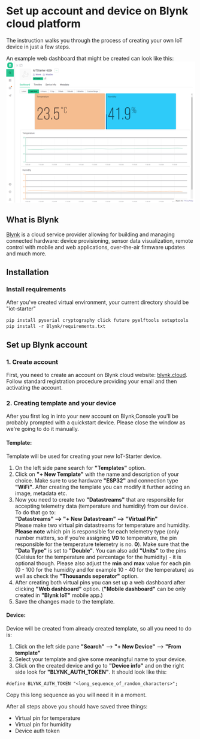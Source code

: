 # Set up account and device on Blynk cloud platform
The instruction walks you through the process of creating your own IoT device in just a few steps.

An example web dashboard that might be created can look like this:
![Example dashboard](Blynk_dashboard.png "KaaIoT dashboard")

## What is Blynk
[Blynk](https://blynk.io/) is a cloud service provider allowing for building and managing connected hardware: device provisioning, sensor data visualization, remote control with mobile and web applications, over-the-air firmware updates and much more.

## Installation

### Install requirements

After you've created virtual environment, your current directory should be "iot-starter"

``` 
pip install pyserial cryptography click future pyelftools setuptools
pip install -r Blynk/requirements.txt
```

## Set up Blynk account

### 1. Create account

First, you need to create an account on Blynk cloud website: [blynk.cloud](https://blynk.cloud/dashboard/register). Follow standard registration procedure providing your email and then activating the account.

### 2. Creating template and your device

After you first log in into your new account on Blynk,Console you'll be probably prompted with a quickstart device. Please close the window as we're going to do it manually.

#### **Template**:

Template will be used for creating your new IoT-Starter device.

 1. On the left side pane search for **"Templates"** option.
 2. Click on **"+ New Template"** with the name and description of your choice. Make sure to use hardware **"ESP32"** and connection type **"WiFi"**. After creating the template you can modify it further adding an image, metadata etc.
 3. Now you need to create two **"Datastreams"** that are responsible for accepting telemetry data (temperature and humidity) from our device. To do that go to:<br>
 **"Datastreams" --> "+ New Datastream" --> "Virtual Pin"<br>**
 Please make two virtual pin datastreams for temperature and humidity. **Please note** which pin is responsible for each telemetry type (only number matters, so if you're assigning **V0** to temperature, the pin responsible for the temperature telemetry is no. **0**). Make sure that the **"Data Type"** is set to **"Double"**. You can also add **"Units"** to the pins (Celsius for the temperature and percentage for the humidity) - it is optional though. Please also adjust the **min** and **max** value for each pin (0 - 100 for the humidity and for example 10 - 40 for the temperature) as well as check the **"Thousands seperator"** option.
 4. After creating both virtual pins you can set up a web dashboard after clicking **"Web dashboard"** option. (**"Mobile dashboard"** can be only created in **"Blynk IoT"** mobile app.)
 5. Save the changes made to the template.

#### **Device**:

Device will be created from already created template, so all you need to do is:

 1. Click on the left side pane **"Search"** --> **"+ New Device"** --> **"From template"**
 2. Select your template and give some meaningful name to your device.
 3. Click on the created device and go to **"Device info"** and on the right side look for **"BLYNK_AUTH_TOKEN"**. It should look like this:<br>
 ```
 #define BLYNK_AUTH_TOKEN "<long_sequence_of_random_characters>";
 ```
 Copy this long sequence as you will need it in a moment.

After all steps above you should have saved three things:
 - Virtual pin for temperature
 - Virtual pin for humidity
 - Device auth token
